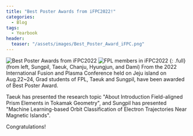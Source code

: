 ```yaml
---
title: "Best Poster Awards from iFPC2022!"
categories:
  - Blog
tags:
  - Yearbook
header:
  teaser: "/assets/images/Best_Poster_Award_iFPC.png"
---
```


![Best Poster Awards from iFPC2022]({{site.url}}/assets/images/Best_Poster_Award_iFPC.png)
![FPL members in iFPC2022]({{site.url}}/assets/images/20220825_122547.jpg)
{: .full}
(from left, Sungpil, Taeuk, Chanju, Hyungjun, and Dami)
From the 2022 International Fusion and Plasma Conference held on Jeju island on Aug.22~24, Grad students of FPL, Taeuk and Sungpil, have been awarded of Best Poster Award.

Taeuk has presented the research topic "About Introduction Field-aligned Prism Elements in Tokamak Geometry",
and Sungpil has presented "Machine Learning-based Orbit Classification of Electron Trajectories Near Magnetic Islands".

Congratulations!
